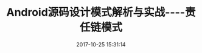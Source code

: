 ---
title: Android源码设计模式解析与实战----责任链模式
date: 2017-10-25 15:31:14
tags: [设计模式,读书笔记,源码]
categories: [Android]
---